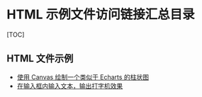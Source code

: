 
# HTML 示例文件访问链接汇总目录
[TOC]
## HTML 文件示例
- [使用 Canvas 绘制一个类似于 Echarts 的柱状图](https://lidengkedev.github.io/example/htmls/canvas-bar.html)
- [在输入框内输入文本，输出打字机效果](https://lidengkedev.github.io/example/htmls/font-print.html)
